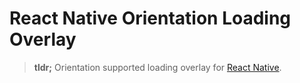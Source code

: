 # React Native Orientation Loading Overlay

> **tldr;** Orientation supported loading overlay for [React Native][react-native].

[react-native]: https://facebook.github.io/react-native